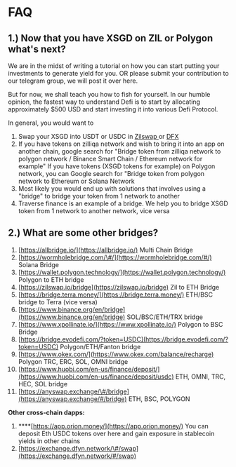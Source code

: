 # FAQ

## 1.\) Now that you have XSGD on ZIL or Polygon what's next? 

We are in the midst of writing a tutorial on how you can start putting your investments to generate yield for you. OR please submit your contribution to our telegram group, we will post it over here. 

But for now, we shall teach you how to fish for yourself. In our humble opinion, the fastest way to understand Defi is to start by allocating approximately $500 USD and start investing it into various Defi Protocol.

In general, you would want to 

1. Swap your XSGD into USDT or USDC in [Zilswap ](https://zilswap.io/)or [DFX](https://dfx.finance/) 
2. If you have tokens on zilliqa network and wish to bring it into an app on another chain, google search for "Bridge token from zilliqa network to polygon network / Binance Smart Chain / Ethereum network for example"   If you have tokens \(XSGD tokens for example\) on Polygon network, you can Google search for "Bridge token from polygon network to Ethereum or Solana Network 
3. Most likely you would end up with solutions that involves using a "bridge" to bridge your token from 1 network to another 
4. Traverse finance is an example of a bridge. We help you to bridge XSGD token from 1 network to another network, vice versa

## 2.\) What are some other bridges?

1. [https://allbridge.io/](https://allbridge.io/)  Multi Chain Bridge 
2. [https://wormholebridge.com/\#/](https://wormholebridge.com/#/) Solana Bridge 
3. [https://wallet.polygon.technology/](https://wallet.polygon.technology/) Polygon to ETH bridge
4. [https://zilswap.io/bridge](https://zilswap.io/bridge) Zil to ETH Bridge 
5. [https://bridge.terra.money/](https://bridge.terra.money/) ETH/BSC bridge to Terra \(vice versa\)
6. [https://www.binance.org/en/bridge](https://www.binance.org/en/bridge) SOL/BSC/ETH/TRX bridge 
7. [https://www.xpollinate.io/](https://www.xpollinate.io/) Polygon to BSC Bridge 
8. [https://bridge.evodefi.com/?token=USDC](https://bridge.evodefi.com/?token=USDC) Polygon/ETH/Fanton bridge
9. [https://www.okex.com/](https://www.okex.com/balance/recharge)  Polygon  TRC, ERC, SOL, OMNI bridge 
10.  [https://www.huobi.com/en-us/finance/deposit/](https://www.huobi.com/en-us/finance/deposit/usdc) ETH, OMNI, TRC, HEC, SOL bridge 
11. [https://anyswap.exchange/\#/bridge](https://anyswap.exchange/#/bridge) ETH, BSC, POLYGON

**Other cross-chain dapps:**

1. \*\*\*\*[https://app.orion.money/](https://app.orion.money/) You can deposit Eth USDC tokens over here and gain exposure in stablecoin yields in other chains 
2. [https://exchange.dfyn.network/\#/swap](https://exchange.dfyn.network/#/swap) 











 



